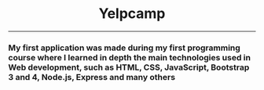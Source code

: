<h1 align="center">Yelpcamp</h1>
<hr />

### My first application was made during my first programming course where I learned in depth the main technologies used in Web development, such as HTML, CSS, JavaScript, Bootstrap 3 and 4, Node.js, Express and many others
